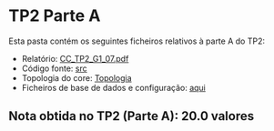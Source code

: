 # TP2 Parte A

Esta pasta contém os seguintes ficheiros relativos à parte A do TP2:
- Relatório: [CC_TP2_G1_07.pdf](./CC_TP2_G1_07.pdf) 
- Código fonte: [src](./src)
- Topologia do core: [Topologia](./src/topologiatp2_1.imn)
- Ficheiros de base de dados e configuração: [aqui](./src/files/)

## Nota obtida no TP2 (Parte A): 20.0 valores